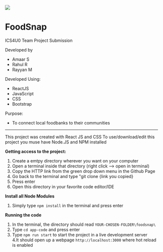 <img src="https://user-images.githubusercontent.com/87737710/165318321-7a850aca-0147-4ab1-aa2e-2ff87b0f10c2.png">

# FoodSnap
 ICS4U0 Team Project Submission
 
 Developed by
 - Amaar S
 - Rahul R
 - Rayyan M

Developed Using:
- ReactJS
- JavaScript
- CSS
- Bootstrap

Purpose:
- To connect local foodbanks to their communities

____________________________________________________________________

This project was created with React JS and CSS
To use/download/edit this project you muse have Node.JS and NPM installed

**Getting access to the project:**

1. Create a emtpy directory wherever you want on your computer    
2. Open a terminal inside that directory (right click --> open in terminal)   
3. Copy the HTTP link from the green drop down menu in the Github Page    
4. Go back to the terminal and type "git clone {link you copied}    
5. Press enter    
6. Open this directory in your favorite code editor/IDE   

**Install all Node Modules**    
1. Simply type ``npm install`` in the terminal and press enter    

**Running the code**
1. In the terminal, the directory should read ``YOUR-CHOSEN-FOLDER\foodsnap\``    
2. Type ``cd app-code`` and press enter    
3. Type ``npm run start`` to start the project in a live development server    
4.It should open up a webpage ```http://localhost:3000``` where hot reload is enabled    



